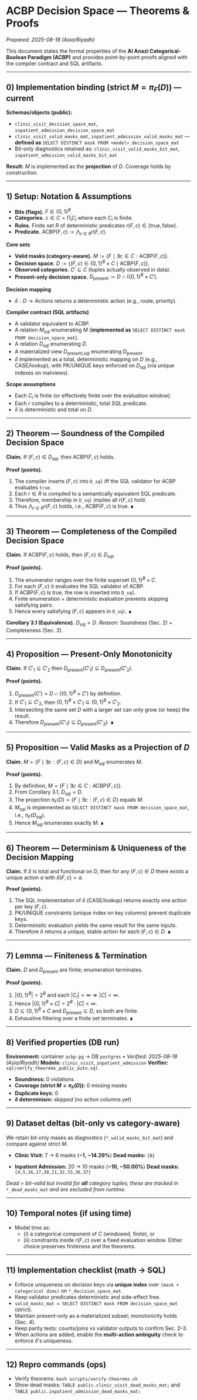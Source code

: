 # ACBP Decision Space — Theorems & Proofs
_Prepared: 2025-08-18 (Asia/Riyadh)_

This document states the formal properties of the **Al Anazi Categorical-Boolean Paradigm (ACBP)** and provides point-by-point proofs aligned with the compiler contract and SQL artifacts.

---

## 0) Implementation binding (strict $M=\pi_F(D)$) — **current**

**Schemas/objects (public):**
- `clinic_visit_decision_space_mat`, `inpatient_admission_decision_space_mat`
- `clinic_visit_valid_masks_mat`, `inpatient_admission_valid_masks_mat` — **defined as** `SELECT DISTINCT mask FROM <model>_decision_space_mat`
- Bit-only diagnostics retained as: `clinic_visit_valid_masks_bit_mat`, `inpatient_admission_valid_masks_bit_mat`

**Result:** $M$ is implemented as the **projection** of $D$. Coverage holds by construction.

---

## 1) Setup: Notation & Assumptions

- **Bits (flags).** $F \in \{0,1\}^B$.
- **Categories.** $c \in C = \prod_i C_i$ where each $C_i$ is finite.
- **Rules.** Finite set $R$ of deterministic predicates $r(F,c) \in \{\text{true},\text{false}\}$.
- **Predicate.** $\mathrm{ACBP}(F,c) := \bigwedge_{r\in R} r(F,c)$.

**Core sets**
- **Valid masks (category-aware).** $M := \{ F \mid \exists c \in C : \mathrm{ACBP}(F,c) \}$.
- **Decision space.** $D := \{ (F,c) \in \{0,1\}^B \times C \mid \mathrm{ACBP}(F,c) \}$.
- **Observed categories.** $C' \subseteq C$ (tuples actually observed in data).
- **Present-only decision space.** $D_{\text{present}} := D \cap (\{0,1\}^B \times C')$.

**Decision mapping**
- $\delta : D \to \mathrm{Actions}$ returns a deterministic action (e.g., route, priority).

**Compiler contract (SQL artifacts)**
- A validator equivalent to $\mathrm{ACBP}$.
- A relation $M_{\text{sql}}$ enumerating $M$ (**implemented as** `SELECT DISTINCT mask FROM decision_space_mat`).
- A relation $D_{\text{sql}}$ enumerating $D$.
- A materialized view $D_{\text{present,sql}}$ enumerating $D_{\text{present}}$.
- $\delta$ implemented as a total, deterministic mapping on $D$ (e.g., CASE/lookup), with PK/UNIQUE keys enforced on $D_{\text{sql}}$ (via unique indexes on matviews).

**Scope assumptions**
- Each $C_i$ is finite (or effectively finite over the evaluation window).
- Each $r$ compiles to a deterministic, total SQL predicate.
- $\delta$ is deterministic and total on $D$.

---

## 2) Theorem — Soundness of the Compiled Decision Space

**Claim.** If $(F,c) \in D_{\text{sql}}$, then $\mathrm{ACBP}(F,c)$ holds.

**Proof (points).**
1. The compiler inserts $(F,c)$ into `D_sql` iff the SQL validator for $\mathrm{ACBP}$ evaluates `true`.
2. Each $r \in R$ is compiled to a semantically equivalent SQL predicate.
3. Therefore, membership in `D_sql` implies all $r(F,c)$ hold.
4. Thus $\bigwedge_{r\in R} r(F,c)$ holds, i.e., $\mathrm{ACBP}(F,c)$ is true. ∎

---

## 3) Theorem — Completeness of the Compiled Decision Space

**Claim.** If $\mathrm{ACBP}(F,c)$ holds, then $(F,c) \in D_{\text{sql}}$.

**Proof (points).**
1. The enumerator ranges over the finite superset $\{0,1\}^B \times C$.
2. For each $(F,c)$ it evaluates the SQL validator of $\mathrm{ACBP}$.
3. If $\mathrm{ACBP}(F,c)$ is true, the row is inserted into `D_sql`.
4. Finite enumeration + deterministic evaluation prevents skipping satisfying pairs.
5. Hence every satisfying $(F,c)$ appears in `D_sql`. ∎

**Corollary 3.1 (Equivalence).** $D_{\text{sql}} = D$.
_Reason:_ Soundness (Sec. 2) + Completeness (Sec. 3).

---

## 4) Proposition — Present-Only Monotonicity

**Claim.** If $C'_1 \subseteq C'_2$ then $D_{\text{present}}(C'_1) \subseteq D_{\text{present}}(C'_2)$.

**Proof (points).**
1. $D_{\text{present}}(C') = D \cap (\{0,1\}^B \times C')$ by definition.
2. If $C'_1 \subseteq C'_2$, then $\{0,1\}^B \times C'_1 \subseteq \{0,1\}^B \times C'_2$.
3. Intersecting the same set $D$ with a larger set can only grow (or keep) the result.
4. Therefore $D_{\text{present}}(C'_1) \subseteq D_{\text{present}}(C'_2)$. ∎

---

## 5) Proposition — Valid Masks as a Projection of $D$

**Claim.** $M = \{F \mid \exists c : (F,c) \in D\}$ and $M_{\text{sql}}$ enumerates $M$.

**Proof (points).**
1. By definition, $M = \{F \mid \exists c \in C : \mathrm{ACBP}(F,c)\}$.
2. From Corollary 3.1, $D_{\text{sql}} = D$.
3. The projection $\pi_F(D) = \{F \mid \exists c : (F,c) \in D\}$ equals $M$.
4. $M_{\text{sql}}$ is implemented as `SELECT DISTINCT mask FROM decision_space_mat`, i.e., $\pi_F(D_{\text{sql}})$.
5. Hence $M_{\text{sql}}$ enumerates exactly $M$. ∎

---

## 6) Theorem — Determinism & Uniqueness of the Decision Mapping

**Claim.** If $\delta$ is total and functional on $D$, then for any $(F,c) \in D$ there exists a unique action $a$ with $\delta(F,c)=a$.

**Proof (points).**
1. The SQL implementation of $\delta$ (CASE/lookup) returns exactly one action per key $(F,c)$.
2. PK/UNIQUE constraints (unique index on key columns) prevent duplicate keys.
3. Deterministic evaluation yields the same result for the same inputs.
4. Therefore $\delta$ returns a unique, stable action for each $(F,c) \in D$. ∎

---

## 7) Lemma — Finiteness & Termination

**Claim.** $D$ and $D_{\text{present}}$ are finite; enumeration terminates.

**Proof (points).**
1. $|\{0,1\}^B| = 2^B$ and each $|C_i| < \infty \Rightarrow |C| < \infty$.
2. Hence $|\{0,1\}^B \times C| = 2^B \cdot |C| < \infty$.
3. $D \subseteq \{0,1\}^B \times C$ and $D_{\text{present}} \subseteq D$, so both are finite.
4. Exhaustive filtering over a finite set terminates. ∎

---

## 8) Verified properties (DB run)

**Environment:** container `acbp-pg` → DB `postgres` • _Verified: 2025-08-18 (Asia/Riyadh)_
**Models:** `clinic_visit`, `inpatient_admission`
**Verifier:** `sql/verify_theorems_public_auto.sql`

- **Soundness:** 0 violations
- **Coverage (strict $M=\pi_F(D)$):** 0 missing masks
- **Duplicate keys:** 0
- **$\delta$ determinism:** _skipped_ (no action columns yet)

---

## 9) Dataset deltas (bit-only vs category-aware)

We retain bit-only masks as diagnostics (`*_valid_masks_bit_mat`) and compare against strict $M$.

- **Clinic Visit:** 7 → 6 masks (**−1, −14.29%**)
  **Dead masks:** `{8}`

- **Inpatient Admission:** 20 → 10 masks (**−10, −50.00%**)
  **Dead masks:** `{4,5,16,17,20,21,32,33,36,37}`

_Dead = bit-valid but invalid for **all** category tuples; these are tracked in `*_dead_masks_mat` and are excluded from runtime._

---

## 10) Temporal notes (if using time)

- Model time as:
  - (i) a categorical component of $C$ (windowed, finite), or
  - (ii) constraints inside $r(F,c)$ over a fixed evaluation window.
Either choice preserves finiteness and the theorems.

---

## 11) Implementation checklist (math → SQL)

- Enforce uniqueness on decision keys via **unique index** over `(mask + categorical dims)` on `*_decision_space_mat`.
- Keep validator predicates deterministic and side-effect free.
- `valid_masks_mat = SELECT DISTINCT mask FROM decision_space_mat` (strict).
- Maintain present-only as a materialized subset; monotonicity holds (Sec. 4).
- Keep parity tests: counts/joins vs validator outputs to confirm Sec. 2–3.
- When actions are added, enable the **multi-action ambiguity** check to enforce $\delta$’s uniqueness.

---

## 12) Repro commands (ops)

- Verify theorems: `bash scripts/verify-theorems.sh`
- Show dead masks:
  `TABLE public.clinic_visit_dead_masks_mat;` and
  `TABLE public.inpatient_admission_dead_masks_mat;`
